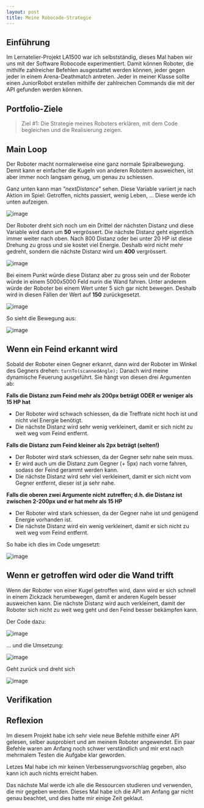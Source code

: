 ```yaml
---
layout: post
title: Meine Robocode-Strategie
---
```


## Einführung
Im Lernatelier-Projekt LA1500 war ich selbstständig, dieses Mal haben wir uns mit der Software Robocode experimentiert. Damit können Roboter, die mithilfe zahlreicher Befehlen ausgestattet werden können, jeder gegen jeder in einem Arena-Deathmatch antreten. Jeder in meiner Klasse sollte einen JuniorRobot erstellen mithilfe der zahlreichen Commands die mit der API gefunden werden können.

## Portfolio-Ziele

> Ziel #1: Die Strategie meines Roboters erklären, mit dem Code begleichen und die Realisierung zeigen.


## Main Loop

Der Roboter macht normalerweise eine ganz normale Spiralbewegung. Demit kann er einfacher die Kugeln von anderen Robotern ausweichen, ist aber immer noch langsam genug, um genau zu schiessen.

Ganz unten kann man *"nextDistance"* sehen. Diese Variable variiert je nach Aktion im Spiel: Getroffen, nichts passiert, wenig Leben, ...
Diese werde ich unten aufzeigen.

![image](https://user-images.githubusercontent.com/88773517/150995440-e411751b-9032-4648-8b49-8d581b492492.png)


Der Roboter dreht sich noch um ein Drittel der nächsten Distanz und diese Variable wird dann um **50** vergrössert. Die nächste Distanz geht eigentlich immer weiter nach oben. Nach 800 Distanz oder bei unter 20 HP ist diese Drehung zu gross und sie kostet viel Energie. Deshalb wird nicht mehr gedreht, sondern die nächste Distanz wird um **400** vergrössert. 

![image](https://user-images.githubusercontent.com/88773517/150996144-19359f91-c926-4a6f-9780-2934fde3c159.png)


Bei einem Punkt würde diese Distanz aber zu gross sein und der Roboter würde in einem 5000x5000 Feld nurin die Wand fahren. Unter anderem würde der Roboter bei einem Wert unter 5 sich gar nicht bewegen. Deshalb wird in diesen Fällen der Wert auf **150** zurückgesetzt.

![image](https://user-images.githubusercontent.com/88773517/150999027-409708ff-6b38-4f17-b0d5-62cf356d060b.png)


So sieht die Bewegung aus: 

![image](https://cdn.discordapp.com/attachments/763423693179060255/935545426323570729/spiral.gif)


## Wenn ein Feind erkannt wird

Sobald der Roboter einen Gegner erkannt, dann wird der Roboter im Winkel des Gegners drehen: `turnTo(scannedAngle);`
Danach wird meine dynamische Feuerung ausgeführt. Sie hängt von diesen drei Argumenten ab:

__Falls die Distanz zum Feind mehr als 200px beträgt ODER er weniger als 15 HP hat__
- Der Roboter wird schwach schiessen, da die Treffrate nicht hoch ist und nicht viel Energie benötigt.
- Die nächste Distanz wird sehr wenig verkleinert, damit er sich nicht zu weit weg vom Feind entfernt.

__Falls die Distanz zum Feind kleiner als 2px beträgt (selten!)__
- Der Roboter wird stark schiessen, da der Gegner sehr nahe sein muss.
- Er wird auch um die Distanz zum Gegner (+ 5px) nach vorne fahren, sodass der Feind gerammt werden kann.
- Die nächste Distanz wird sehr viel verkleinert, damit er sich nicht vom Gegner entfernt, dieser ist ja sehr nahe.

__Falls die oberen zwei Argumente nicht zutreffen; d.h. die Distanz ist zwischen 2-200px und er hat mehr als 15 HP__
- Der Roboter wird stark schiessen, da der Gegner nahe ist und genügend Energie vorhanden ist.
- Die nächste Distanz wird ein wenig verkleinert, damit er sich nicht zu weit weg vom Feind entfernt.

So habe ich dies im Code umgesetzt:

![image](https://user-images.githubusercontent.com/88773517/150997220-881114eb-4099-4d70-a2eb-936ecf4b19ab.png)

## Wenn er getroffen wird oder die Wand trifft

Wenn der Roboter von einer Kugel getroffen wird, dann wird er sich schnell in einem Zickzack herumbewegen, damit er anderen Kugeln besser ausweichen kann. Die nächste Distanz wird auch verkleinert, damit der Roboter sich nicht zu weit weg geht und den Feind besser bekämpfen kann.

Der Code dazu:

![image](https://user-images.githubusercontent.com/88773517/150997360-eaf88cbd-0896-4c8a-8171-cc2c82d24664.png)


... und die Umsetzung:

![image](https://cdn.discordapp.com/attachments/763423693179060255/935552150271041656/zickzack.gif)


Geht zurück und dreht sich

![image](https://user-images.githubusercontent.com/88773517/150997550-957790c6-a1d6-432b-8a96-11d071530c2e.png)






## Verifikation





## Reflexion
Im diesem Projekt habe ich sehr viele neue Befehle mithilfe einer API gelesen, selber ausprobiert und am meinem Roboter angewendet. Ein paar Befehle waren am Anfang noch schwer verständlich und mir erst nach mehrmalem Testen die Aufgabe klar geworden.

Letzes Mal habe ich mir keinen Verbesserungsvorschlag gegeben, also kann ich auch nichts erreicht haben.

Das nächste Mal werde ich alle die Ressourcen studieren und verwenden, die mir gegeben werden. Dieses Mal habe ich die API am Anfang gar nicht genau beachtet, und dies hatte mir einige Zeit geklaut.
